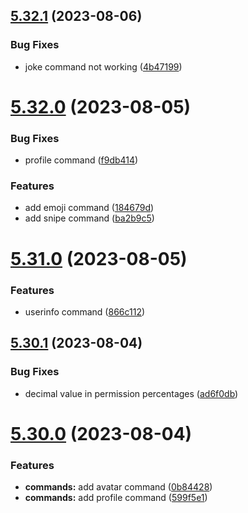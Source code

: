 ## [5.32.1](https://github.com/onesoft-sudo/sudobot/compare/v5.32.0...v5.32.1) (2023-08-06)


### Bug Fixes

* joke command not working ([4b47199](https://github.com/onesoft-sudo/sudobot/commit/4b471996ed9c0b404553a4f2e474162f53c7f080))



# [5.32.0](https://github.com/onesoft-sudo/sudobot/compare/v5.31.0...v5.32.0) (2023-08-05)


### Bug Fixes

* profile command ([f9db414](https://github.com/onesoft-sudo/sudobot/commit/f9db414d64a3c0c2e2ae3c7daff36d0b11efedf2))


### Features

* add emoji command ([184679d](https://github.com/onesoft-sudo/sudobot/commit/184679d2b0e43a34dbd8fe44f8a525f318de8720))
* add snipe command ([ba2b9c5](https://github.com/onesoft-sudo/sudobot/commit/ba2b9c5c1ed554cd178e9a8f72e7d22d3a89c577))



# [5.31.0](https://github.com/onesoft-sudo/sudobot/compare/v5.30.1...v5.31.0) (2023-08-05)


### Features

* userinfo command ([866c112](https://github.com/onesoft-sudo/sudobot/commit/866c1129d894375ddb4a38bab8192ab7d17cf9d6))



## [5.30.1](https://github.com/onesoft-sudo/sudobot/compare/v5.30.0...v5.30.1) (2023-08-04)


### Bug Fixes

* decimal value in permission percentages ([ad6f0db](https://github.com/onesoft-sudo/sudobot/commit/ad6f0db4eff40f9afda9c394f88429deda56cda4))



# [5.30.0](https://github.com/onesoft-sudo/sudobot/compare/v5.29.2...v5.30.0) (2023-08-04)


### Features

* **commands:** add avatar command ([0b84428](https://github.com/onesoft-sudo/sudobot/commit/0b8442811c26e96ac95f5bbd405b70ae360ce06a))
* **commands:** add profile command ([599f5e1](https://github.com/onesoft-sudo/sudobot/commit/599f5e12f59cc31487177aed1969adbc1a6891db))



